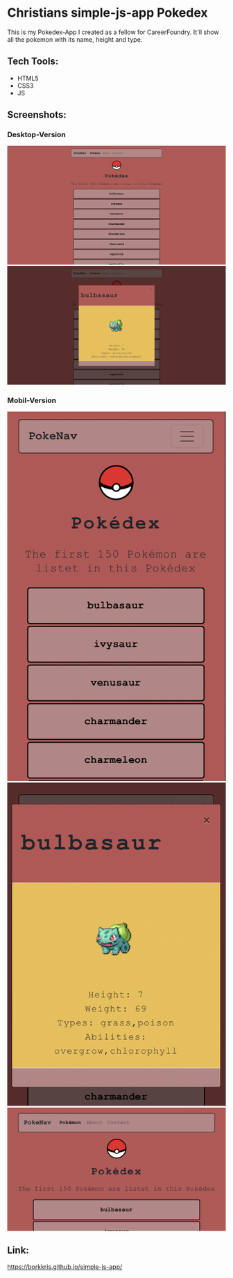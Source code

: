 # Christians simple-js-app Pokedex

This is my Pokedex-App I created as a fellow for CareerFoundry.
It'll show all the pokemon with its name, height and type.

## Tech Tools:
- HTML5
- CSS3
- JS

## Screenshots:
### Desktop-Version
![Screenshot Index.html](screenshots/desktop_Pokedex.png "Screenshot Pokédex Desktop")
![Screenshot Index.html](screenshots/Desktop_Modal.png "Screenshot Modal Desktop")

### Mobil-Version
![Screenshot Index.html](screenshots/mobil_pokedex.png "Screenshot Pokédex Mobil")
![Screenshot Index.html](screenshots/mobil_modal.png "Screenshot Modal Mobil")
![Screenshot Index.html](screenshots/mobil_pokedex_2.PNG "Screenshot Pokedex Mobil screen horizontal")

## Link:
https://borkkris.github.io/simple-js-app/
